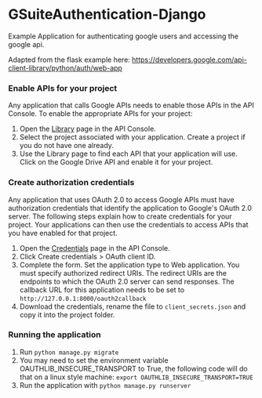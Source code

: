 # GSuiteAuthentication-Django
Example Application for authenticating google users and accessing the google api.

Adapted from the flask example here: https://developers.google.com/api-client-library/python/auth/web-app

### Enable APIs for your project
Any application that calls Google APIs needs to enable those APIs in the API Console. To enable the appropriate APIs for your project:

1. Open the [Library](https://console.developers.google.com/apis/library) page in the API Console.
2. Select the project associated with your application. Create a project if you do not have one already.
3. Use the Library page to find each API that your application will use. Click on the Google Drive API and enable it for your project.

### Create authorization credentials
Any application that uses OAuth 2.0 to access Google APIs must have authorization credentials that identify the application to Google's OAuth 2.0 server. The following steps explain how to create credentials for your project. Your applications can then use the credentials to access APIs that you have enabled for that project.

1. Open the [Credentials](https://console.developers.google.com/apis/credentials) page in the API Console.
2. Click Create credentials > OAuth client ID.
3. Complete the form. Set the application type to Web application. You must specify authorized redirect URIs. The redirect URIs are the endpoints to which the OAuth 2.0 server can send responses. The callback URL for this application needs to be set to `http://127.0.0.1:8000/oauth2callback`
4. Download the credentials, rename the file to `client_secrets.json` and copy it into the project folder. 

### Running the application
1. Run `python manage.py migrate`
2. You may need to set the environment variable OAUTHLIB_INSECURE_TRANSPORT to True, the following code will do that on a linux style machine:
`export OAUTHLIB_INSECURE_TRANSPORT=TRUE`
3. Run the application with `python manage.py runserver`
